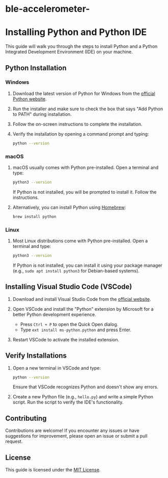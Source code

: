 # ble-accelerometer- 
# Installing Python and Python IDE

This guide will walk you through the steps to install Python and a Python Integrated Development Environment (IDE) on your machine.

## Python Installation

### Windows

1. Download the latest version of Python for Windows from the [official Python website](https://www.python.org/downloads/).

2. Run the installer and make sure to check the box that says "Add Python to PATH" during installation.

3. Follow the on-screen instructions to complete the installation.

4. Verify the installation by opening a command prompt and typing:

    ```bash
    python --version
    ```

### macOS

1. macOS usually comes with Python pre-installed. Open a terminal and type:

    ```bash
    python3 --version
    ```

    If Python is not installed, you will be prompted to install it. Follow the instructions.

2. Alternatively, you can install Python using [Homebrew](https://brew.sh/):

    ```bash
    brew install python
    ```

### Linux

1. Most Linux distributions come with Python pre-installed. Open a terminal and type:

    ```bash
    python3 --version
    ```

    If Python is not installed, you can install it using your package manager (e.g., `sudo apt install python3` for Debian-based systems).

## Installing Visual Studio Code (VSCode)

1. Download and install Visual Studio Code from the [official website](https://code.visualstudio.com/).

2. Open VSCode and install the "Python" extension by Microsoft for a better Python development experience.

    - Press `Ctrl + P` to open the Quick Open dialog.
    - Type `ext install ms-python.python` and press Enter.

3. Restart VSCode to activate the installed extension.

## Verify Installations

1. Open a new terminal in VSCode and type:

    ```bash
    python --version
    ```

    Ensure that VSCode recognizes Python and doesn't show any errors.

2. Create a new Python file (e.g., `hello.py`) and write a simple Python script. Run the script to verify the IDE's functionality.

## Contributing

Contributions are welcome! If you encounter any issues or have suggestions for improvement, please open an issue or submit a pull request.

## License

This guide is licensed under the [MIT License](LICENSE).


